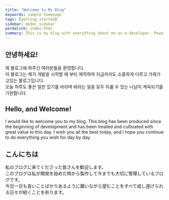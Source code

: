 ```yaml
---
title: "Welcome to My Blog"
keywords: sample homepage
tags: [getting_started]
sidebar: mydoc_sidebar
permalink: index.html
summary: This is my blog with everything about me as a developer. Powered by Jekyll Theme.
---
```


## 안녕하세요!

제 블로그에 와주신 여러분들을 환영합니다.  
이 블로그는 제가 개발을 시작할 때 부터 제작하여 지금까지도 소중하게 다루고 가꿔가고있는 블로그입니다.  
오늘 하루도 좋은 일만 있기를 바라며 바라는 일을 모두 이룰 수 있는 나날이 계속되기를 기원합니다.

## Hello, and Welcome!

I would like to welcome you to my blog.
This blog has been produced since the beginning of development and has been treated and cultivated with great value to this day.
I wish you all the best today, and I hope you continue to do everything you wish for day by day.

## こんにちは

私のブログに来てくださった皆さんを歓迎します。  
このブログは私が開発を始めた時から製作して今までも大切に管理しているブログです。  
今日一日も良いことばかりあるように願いながら望むことをすべて成し遂げられる日々が続くことを祈ります。
